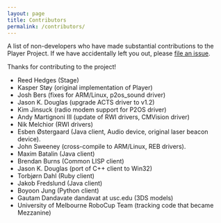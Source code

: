 ```yaml
---
layout: page
title: Contributors
permalink: /contributors/
---
```


A list of non-developers who have made substantial contributions to the Player Project. If we have accidentally left you out, please [file an issue](https://github.com/playerproject/playerproject.github.io/issues).

Thanks for contributing to the project!

* Reed Hedges (Stage)
* Kasper Støy (original implementation of Player)
* Josh Bers (fixes for ARM/Linux, p2os_sound driver)
* Jason K. Douglas (upgrade ACTS driver to v1.2)
* Kim Jinsuck (radio modem support for P2OS driver)
* Andy Martignoni III (update of RWI drivers, CMVision driver)
* Nik Melchior (RWI drivers)
* Esben Østergaard (Java client, Audio device, original laser beacon device).
* John Sweeney (cross-compile to ARM/Linux, REB drivers).
* Maxim Batalin (Java client)
* Brendan Burns (Common LISP client)
* Jason K. Douglas (port of C++ client to Win32)
* Torbjørn Dahl (Ruby client)
* Jakob Fredslund (Java client)
* Boyoon Jung (Python client)
* Gautam Dandavate dandavat at usc.edu (3DS models)
* University of Melbourne RoboCup Team (tracking code that became Mezzanine)
